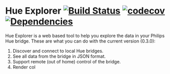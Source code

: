 # Hue Explorer [![Build Status](https://travis-ci.org/shanzhaime/hue-explorer.svg?branch=master)](https://travis-ci.org/shanzhaime/hue-explorer) [![codecov](https://codecov.io/gh/shanzhaime/hue-explorer/branch/master/graph/badge.svg)](https://codecov.io/gh/shanzhaime/hue-explorer) [![Dependencies](https://david-dm.org/shanzhaime/hue-explorer.svg)](https://david-dm.org/shanzhaime/hue-explorer)

Hue Explorer is a web based tool to help you explore the data in your Philips Hue bridge. These are what you can do with the current version (0.3.0):

1.  Discover and connect to local Hue bridges.
2.  See all data from the bridge in JSON format.
3.  Support remote (out of home) control of the bridge.
4.  Render col